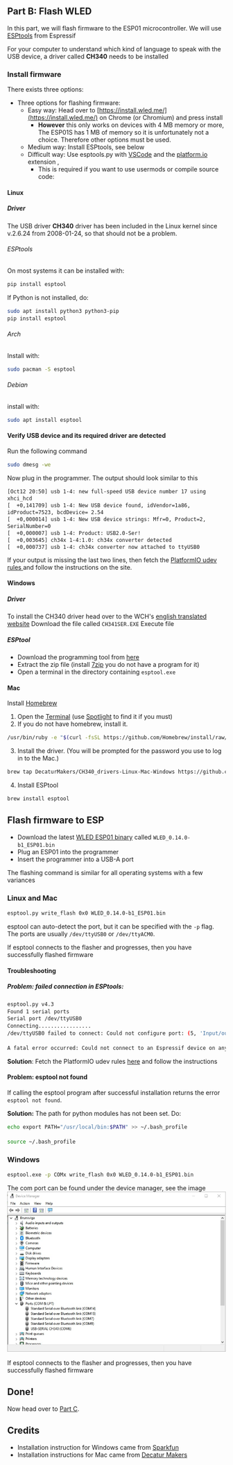 ## Part B: Flash WLED

In this part, we will flash firmware to the ESP01 microcontroller. We will use [ESPtools](https://github.com/espressif/esptool/releases/latest) from Espressif

For your computer to understand which kind of language to speak with the USB device, a driver called **CH340** needs to be installed

### Install firmware
There exists three options:

-   Three options for flashing firmware:
    -   Easy way: Head over to [https://install.wled.me/](https://install.wled.me/) on Chrome (or Chromium) and press install
	    - **However** this only works on devices with 4 MB memory or more, The ESP01S has 1 MB of memory so it is unfortunately not a choice. Therefore other options must be used.
    -   Medium way: Install ESPtools, see below
    -   Difficult way: Use esptools.py with [VSCode](https://code.visualstudio.com/) and the [platform.io](https://platformio.org/) extension , 
	    - This is required if you want to use usermods or compile source code: 

#### Linux
##### Driver
The USB driver **CH340** driver has been included in the Linux kernel since v.2.6.24 from 2008-01-24, so that should not be a problem.

###### ESPtools
On most systems it can be installed with:
```bash
pip install esptool
```

If Python is not installed, do:
```bash
sudo apt install python3 python3-pip
pip install esptool
```

###### Arch
Install with:
```bash
sudo pacman -S esptool
```

###### Debian
install with:
```bash
sudo apt install esptool
```

#### Verify USB device and its required driver are detected
Run the following command
```bash
sudo dmesg -we
```

Now plug in the programmer. The output should look similar to this
```Output
[Oct12 20:50] usb 1-4: new full-speed USB device number 17 using xhci_hcd
[  +0,141709] usb 1-4: New USB device found, idVendor=1a86, idProduct=7523, bcdDevice= 2.54
[  +0,000014] usb 1-4: New USB device strings: Mfr=0, Product=2, SerialNumber=0
[  +0,000007] usb 1-4: Product: USB2.0-Ser!
[  +0,003645] ch34x 1-4:1.0: ch34x converter detected
[  +0,000737] usb 1-4: ch34x converter now attached to ttyUSB0
```
If your output is missing the last two lines, then fetch the [PlatformIO udev rules ](https://docs.platformio.org/en/stable//core/installation/udev-rules.html) and follow the instructions on the site.


#### Windows
##### Driver
To install the CH340 driver head over to the WCH's [english translated website](http://www.wch-ic.com/downloads/CH341SER_ZIP.html)
Download the file called `CH341SER.EXE`
Execute file

##### ESPtool
- Download the programming tool from  [here](https://github.com/espressif/esptool/releases/latest)
- Extract the zip file (install [7zip](https://www.7-zip.org/) you do not have a program for it)
- Open a terminal in the directory containing `esptool.exe`

#### Mac
Install [Homebrew](https://brew.sh/)

1. Open the [Terminal](https://raw.githubusercontent.com/DecaturMakers/CH340_drivers-Linux-Mac-Windows/master/drivers/macos/Terminal.png) (use [Spotlight](https://www.imore.com/how-use-spotlight-mac#use) to find it if you must)
2. If you do not have homebrew, install it.

```bash
/usr/bin/ruby -e "$(curl -fsSL https://github.com/Homebrew/install/raw/master/install)"
```

3. Install the driver. (You will be prompted for the password you use to log in to the Mac.)
```bash
brew tap DecaturMakers/CH340_drivers-Linux-Mac-Windows https://github.com/DecaturMakers/CH340_drivers-Linux-Mac-Windows brew cask install wch-ch34x-usb-serial-driver
```

4. Install ESPtool
```bash
brew install esptool
```

## Flash firmware to ESP
- Download the latest [WLED ESP01 binary](https://github.com/Aircoookie/WLED//releases/latest) called `WLED_0.14.0-b1_ESP01.bin`
- Plug an ESP01 into the programmer
- Insert the programmer into a USB-A port 


The flashing command is similar for all operating systems with a few variances
### Linux and Mac

```bash
esptool.py write_flash 0x0 WLED_0.14.0-b1_ESP01.bin 
```
esptool can auto-detect the port, but it can be specified with the  `-p` flag. The ports are usually `/dev/ttyUSB0` or `/dev/ttyACM0`.

If esptool connects to the flasher and progresses, then you have successfully flashed firmware


#### Troubleshooting
##### Problem: failed connection in ESPtools:
```bash
esptool.py v4.3
Found 1 serial ports  
Serial port /dev/ttyUSB0  
Connecting.................  
/dev/ttyUSB0 failed to connect: Could not configure port: (5, 'Input/output error')  
  
A fatal error occurred: Could not connect to an Espressif device on any of the 1 available serial ports.
```

**Solution**: Fetch the PlatformIO udev rules [here](https://docs.platformio.org/en/stable//core/installation/udev-rules.html)  and follow the instructions

#### Problem: esptool not found
If calling the esptool program after successful installation returns the error `esptool not found`. 

**Solution:** The path for python modules has not been set. 
Do:
```bash
echo export PATH="/usr/local/bin:$PATH" >> ~/.bash_profile

source ~/.bash_profile
```

### Windows
```bash
esptool.exe -p COMx write_flash 0x0 WLED_0.14.0-b1_ESP01.bin
```

The com port can be found under the device manager, see the image
![](assets/part_b_01_windows_devices.png)

If esptool connects to the flasher and progresses, then you have successfully flashed firmware

## Done!
Now head over to [Part C](./partC.md).

## Credits
- Installation instruction for Windows came from [Sparkfun](https://learn.sparkfun.com/tutorials/how-to-install-ch340-drivers/all)
- Installation instructions for Mac came from [Decatur Makers](https://github.com/DecaturMakers/CH340_drivers-Linux-Mac-Windows/blob/master/README.md)

